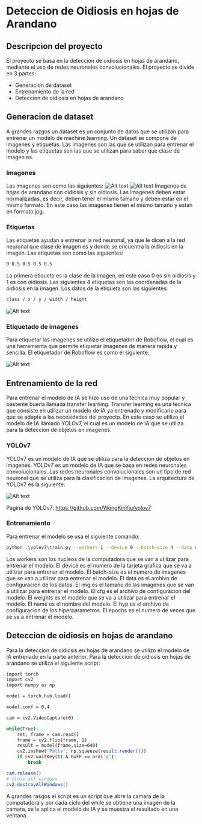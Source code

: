 # Deteccion de Oidiosis en hojas de Arandano

## Descripcion del proyecto
El proyecto se basa en la deteccion de oidiosis en hojas de arandano, mediante el uso de redes neuronales convolucionales. El proyecto se divide en 3 partes:
- Generacion de dataset
- Entrenamiento de la red
- Deteccion de oidiosis en hojas de arandano

## Generacion de dataset
A grandes razgos un dataset es un conjunto de datos que se utilizan para entrenar un modelo de machine learning. Un dataset se compone de imagenes y etiquetas. Las imagenes son las que se utilizan para entrenar el modelo y las etiquetas son las que se utilizan para saber que clase de imagen es. 

### Imagenes
Las imagenes son como las siguientes:
![Alt text](Images-readme\IMG-20231101-WA0088.jpg)
![Alt text](Images-readme\image.png)
Imagenes de hojas de arandano con oidiosis y sin oidiosis.
Las imagenes deben estar normalizadas, es decir, deben tener el mismo tamaño y deben estar en el mismo formato. En este caso las imagenes tienen el mismo tamaño y estan en formato jpg.

### Etiquetas
Las etiquetas ayudan a entrenar la red neuronal, ya que le dicen a la red neuronal que clase de imagen es y donde se encuentra la oidiosis en la imagen. Las etiquetas son como las siguientes:

```bash
0 0.5 0.5 0.5 0.5
```

La primera etiqueta es la clase de la imagen, en este caso 0 es sin oidiosis y 1 es con oidiosis. Las siguientes 4 etiquetas son las coordenadas de la oidiosis en la imagen. Los datos de la etiqueta son las siguientes:

```bash
class / x / y / width / height 
```

![Alt text](Images-readme\im.png)

### Etiquetado de imagenes
Para etiquetar las imagenes se utilizo el etiquetador de Roboflow, el cual es una herramienta que permite etiquetar imagenes de manera rapida y sencilla. El etiquetador de Roboflow es como el siguiente:

![Alt text](Images-readme\image2.png)

## Entrenamiento de la red
Para entrenar el modelo de IA se hizo uso de una tecnica muy popular y bastente buena llamada transfer learning. Transfer learning es una tecnica que consiste en utilizar un modelo de IA ya entrenado y modificarlo para que se adapte a las necesidades del proyecto. En este caso se utilizo el modelo de IA llamado YOLOv7, el cual es un modelo de IA que se utiliza para la deteccion de objetos en imagenes.

### YOLOv7
YOLOv7 es un modelo de IA que se utiliza para la deteccion de objetos en imagenes. YOLOv7 es un modelo de IA que se basa en redes neuronales convolucionales. Las redes neuronales convolucionales son un tipo de red neuronal que se utiliza para la clasificacion de imagenes. La arquitectura de YOLOv7 es la siguiente:

![Alt text](Images-readme\image3.png)

Pagina de YOLOv7: https://github.com/WongKinYiu/yolov7

### Entrenamiento
Para entrenar el modelo se usa el siguiente comando:

```bash
python .\yolov7\train.py --workers 1 --device 0 --batch-size 4 --data data.yml --img 640 640 --cfg .\yolov7\cfg\training\yolov7.yaml --weights 'yolov7.pt' --name avocado --hyp .\yolov7\data\hyp.scratch.p5.yaml --epochs 4
```

Los workers son los nucleos de la computadora que se van a utilizar para entrenar el modelo. El device es el numero de la tarjeta grafica que se va a utilizar para entrenar el modelo. El batch-size es el numero de imagenes que se van a utilizar para entrenar el modelo. El data es el archivo de configuracion de los datos. El img es el tamaño de las imagenes que se van a utilizar para entrenar el modelo. El cfg es el archivo de configuracion del modelo. El weights es el modelo que se va a utilizar para entrenar el modelo. El name es el nombre del modelo. El hyp es el archivo de configuracion de los hiperparametros. El epochs es el numero de veces que se va a entrenar el modelo.

## Deteccion de oidiosis en hojas de arandano
Para la deteccion de oidiosis en hojas de arandano se utilizo el modelo de IA entrenado en la parte anterior. Para la deteccion de oidiosis en hojas de arandano se utiliza el siguiente script:

```bash
import torch
import cv2
import numpy as np

model = torch.hub.load()

model.conf = 0.4

cam = cv2.VideoCapture(0) 

while(True): 
    ret, frame = cam.read()
    frame = cv2.flip(frame, 1)
    result = model(frame,size=640)
    cv2.imshow('Palta', np.squeeze(result.render()))
    if cv2.waitKey(1) & 0xFF == ord('q'):
        break

cam.release()
# close all windows
cv2.destroyAllWindows()
```

A grandes rasgos el script es un script que abre la camara de la computadora y por cada ciclo del while se obtiene una imagen de la camara, se le aplica el modelo de IA y se muestra el resultado en una ventana.
